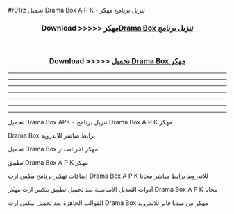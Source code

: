 #r01rz تحميل Drama Box  A P K - تنزيل برنامج مهكر



<div align="center">
<h3>Download >>>>> <a href="https://runaway1.web.app/?sq=Drama Box ">مهكرDrama Box  تنزيل برنامج</a></h3><br>

<h3>Download >>>>> <a href="https://runaway1.web.app/?sq=Drama Box ">تحميل Drama Box  مهكر</a></h3>
</div>


----------------------------------------------------------

----------------------------------------------------------

----------------------------------------------------------

----------------------------------------------------------

----------------------------------------------------------

----------------------------------------------------------

----------------------------------------------------------

تحميل Drama Box  APK - تنزيل برنامج Drama Box  A P K مهكر

Drama Box  برابط مباشر للاندرويد

تحميل Drama Box  مهكر اخر اصدار

تطبيق Drama Box  A P K مهكر

إضافات تهكير برنامج بيكس ارت Drama Box  A P K للاندرويد برابط مباشر مجانا

أدوات التعديل الأساسية بعد تحميل تطبيق بيكس ارت مهكر Drama Box  A P K مجانا

القوالب الجاهزة بعد تحميل بيكس ارت Drama Box  مهكر من ميديا فاير للاندرويد


